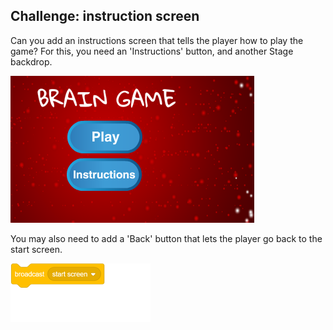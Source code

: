 ## Challenge: instruction screen
Can you add an instructions screen that tells the player how to play the game? For this, you need an 'Instructions' button, and another Stage backdrop.

![screenshot](images/brain-instructions.png)

You may also need to add a 'Back' button that lets the player go back to the start screen.

![blocks_1545305910_7037363](images/blocks_1545305910_7037363.png)
